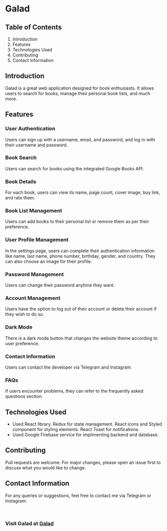 # Galad

## Table of Contents
1. Introduction
2. Features
3. Technologies Used
4. Contributing
5. Contact Information

## Introduction
Galad is a great web application designed for book enthusiasts. It allows users to search for books, manage their personal book lists, and much more.


## Features

### User Authentication
Users can sign up with a username, email, and password, and log in with their username and password.

### Book Search
Users can search for books using the integrated Google Books API.

### Book Details
For each book, users can view its name, page count, cover image, buy link, and rate them.

### Book List Management
Users can add books to their personal list or remove them as per their preference.

### User Profile Management
In the settings page, users can complete their authentication information like name, last name, phone number, birthday, gender, and country. They can also choose an image for their profile.

### Password Management
Users can change their password anytime they want.

### Account Management
Users have the option to log out of their account or delete their account if they wish to do so.

### Dark Mode
There is a dark mode button that changes the website theme according to user preference.

### Contact Information
Users can contact the developer via Telegram and Instagram.

### FAQs
If users encounter problems, they can refer to the frequently asked questions section.

## Technologies Used

- Used React library. Redux for state management. React icons and Styled component for styling elements. React Toast for notifications.
- Used Google Firebase service for implimenting backend and database.


## Contributing

Pull requests are welcome. For major changes, please open an issue first to discuss what you would like to change.


## Contact Information


For any queries or suggestions, feel free to contact me via Telegram or Instagram.

</br>

### Visit Galad at [Galad](https://galad.netlify.app/)
